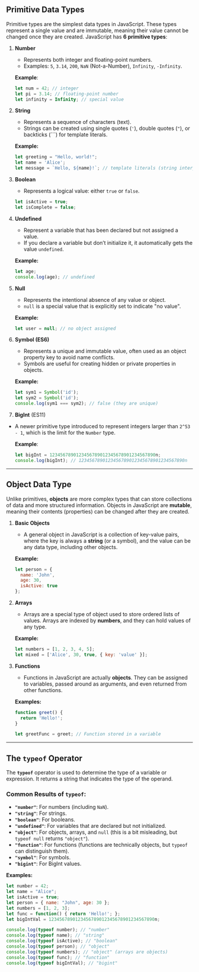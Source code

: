 ## Primitive Data Types

Primitive types are the simplest data types in JavaScript. These types represent a single value and are immutable, meaning their value cannot be changed once they are created. JavaScript has **6 primitive types**:

1. **Number**
    - Represents both integer and floating-point numbers.
    - Examples: `5`, `3.14`, `200`, `NaN` (Not-a-Number), `Infinity`, `-Infinity`.
    
    **Example**:
    
    ```jsx
    let num = 42; // integer
    let pi = 3.14; // floating-point number
    let infinity = Infinity; // special value
    ```
    
2. **String**
    - Represents a sequence of characters (text).
    - Strings can be created using single quotes (`'`), double quotes (`"`), or backticks (```) for template literals.
    
    **Example:**
    
    ```jsx
    let greeting = "Hello, world!";
    let name = 'Alice';
    let message = `Hello, ${name}!`; // template literals (string interpolation)
    ```
    
3. **Boolean**
    - Represents a logical value: either `true` or `false`.
    
    ```jsx
    let isActive = true;
    let isComplete = false;
    ```
    
4. **Undefined**
    - Represent a variable that has been declared but not assigned a value.
    - If you declare a variable but don’t initialize it, it automatically gets the value `undefined`.
    
    **Example:**
    
    ```jsx
    let age;
    console.log(age); // undefined
    ```
    
5. **Null**
    - Represents the intentional absence of any value or object.
    - `null` is a special value that is explicitly set to indicate "no value".
    
    **Example:**
    
    ```jsx
    let user = null; // no object assigned
    ```
    
6. **Symbol (ES6)**
    - Represents a unique and immutable value, often used as an object property key to avoid name conflicts.
    - Symbols are useful for creating hidden or private properties in objects.
    
    **Example:**
    
    ```jsx
    let sym1 = Symbol('id');
    let sym2 = Symbol('id');
    console.log(sym1 === sym2); // false (they are unique)
    ```
    
7. **BigInt** (ES11)
- A newer primitive type introduced to represent integers larger than `2^53 - 1`, which is the limit for the `Number` type.
    
    **Example**:
    
    ```jsx
    let bigInt = 1234567890123456789012345678901234567890n;
    console.log(bigInt); // 1234567890123456789012345678901234567890n
    ```
    

---

## Object Data Type

Unlike primitives, **objects** are more complex types that can store collections of data and more structured information. Objects in JavaScript are **mutable**, meaning their contents (properties) can be changed after they are created.

1. **Basic Objects**
    - A general object in JavaScript is a collection of key-value pairs, where the key is always a **string** (or a symbol), and the value can be any data type, including other objects.
    
    **Example:**
    
    ```jsx
    let person = {
      name: 'John',
      age: 30,
      isActive: true
    };
    ```
    
2. **Arrays**
    - Arrays are a special type of object used to store ordered lists of values. Arrays are indexed by **numbers**, and they can hold values of any type.
    
    **Example:**
    
    ```jsx
    let numbers = [1, 2, 3, 4, 5];
    let mixed = ['Alice', 30, true, { key: 'value' }];
    ```
    
3. **Functions**
    - Functions in JavaScript are actually **objects**. They can be assigned to variables, passed around as arguments, and even returned from other functions.
    
    **Examples:**
    
    ```jsx
    function greet() {
      return 'Hello!';
    }
    
    let greetFunc = greet; // Function stored in a variable
    ```
    

---

## The `typeof` Operator

The **`typeof`** operator is used to determine the type of a variable or expression. It returns a string that indicates the type of the operand.

### Common Results of `typeof`:

- **`"number"`**: For numbers (including `NaN`).
- **`"string"`**: For strings.
- **`"boolean"`**: For booleans.
- **`"undefined"`**: For variables that are declared but not initialized.
- **`"object"`**: For objects, arrays, and `null` (this is a bit misleading, but `typeof null` returns `"object"`).
- **`"function"`**: For functions (functions are technically objects, but `typeof` can distinguish them).
- **`"symbol"`**: For symbols.
- **`"bigint"`**: For BigInt values.

**Examples:**

```jsx
let number = 42;
let name = "Alice";
let isActive = true;
let person = { name: "John", age: 30 };
let numbers = [1, 2, 3];
let func = function() { return 'Hello!'; };
let bigIntVal = 1234567890123456789012345678901234567890n;

console.log(typeof number); // "number"
console.log(typeof name); // "string"
console.log(typeof isActive); // "boolean"
console.log(typeof person); // "object"
console.log(typeof numbers); // "object" (arrays are objects)
console.log(typeof func); // "function"
console.log(typeof bigIntVal); // "bigint"
```